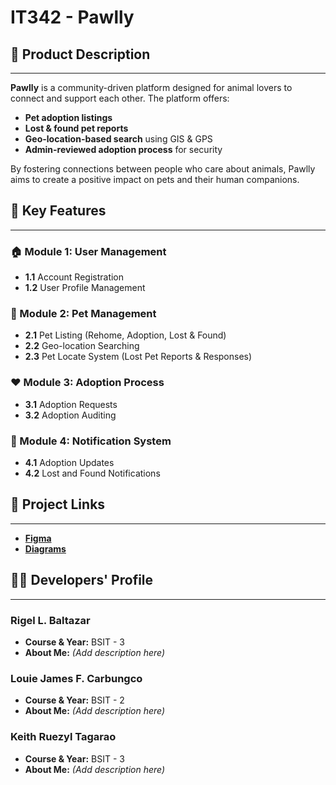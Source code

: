 # IT342 - Pawlly  

## 🐾 Product Description  
---
**Pawlly** is a community-driven platform designed for animal lovers to connect and support each other. The platform offers:  
- **Pet adoption listings**  
- **Lost & found pet reports**  
- **Geo-location-based search** using GIS & GPS  
- **Admin-reviewed adoption process** for security  

By fostering connections between people who care about animals, Pawlly aims to create a positive impact on pets and their human companions.  

## 🌟 Key Features  
---
### 🏠 Module 1: User Management  
- **1.1** Account Registration  
- **1.2** User Profile Management  

### 🐶 Module 2: Pet Management  
- **2.1** Pet Listing (Rehome, Adoption, Lost & Found)  
- **2.2** Geo-location Searching  
- **2.3** Pet Locate System (Lost Pet Reports & Responses)  

### ❤️ Module 3: Adoption Process  
- **3.1** Adoption Requests  
- **3.2** Adoption Auditing  

### 🔔 Module 4: Notification System  
- **4.1** Adoption Updates  
- **4.2** Lost and Found Notifications  

## 🔗 Project Links  
---
- **[Figma](#)**  
- **[Diagrams](#)**  

## 👨‍💻 Developers' Profile  
---
### **Rigel L. Baltazar**  
- **Course & Year:** BSIT - 3  
- **About Me:** _(Add description here)_  

### **Louie James F. Carbungco**  
- **Course & Year:** BSIT - 2  
- **About Me:** _(Add description here)_  

### **Keith Ruezyl Tagarao**  
- **Course & Year:** BSIT - 3  
- **About Me:** _(Add description here)_  
